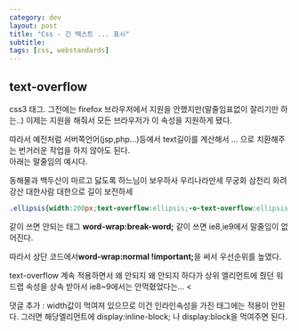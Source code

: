 ```yaml
---
category: dev
layout: post
title: "Css - 긴 텍스트 ... 표시"
subtitle: 
tags: [css, webstandards]
---
```

## text-overflow
css3 태그. 그전에는 firefox 브라우저에서 지원을 안했지만(말줄임표없이 잘리기만 하는..) 이제는 지원을 해줘서 모든 브라우저가 이 속성을 지원하게 됐다. 

따라서 예전처럼 서버쪽언어(jsp,php…)등에서 text길이를 계산해서 … 으로 치환해주는 번거러운 작업을 하지 않아도 된다.<br>아래는 말줄임의 예시다.
<!--more-->

<div class="box">
    <p class="ellipsis">동해물과 백두산이 마르고 닳도록 하느님이 보우하사 우리나라만세 무궁화 삼천리 화려강산 대한사람 대한으로 길이 보전하세</p>
</div>

```css
.ellipsis{width:200px;text-overflow:ellipsis;-o-text-overflow:ellipsis;overflow:hidden;white-space:nowrap; word-wrap:normal !important;}
```

같이 쓰면 안되는 태그 <strong class="impt">word-wrap:break-word;</strong> 같이 쓰면 ie8,ie9에서 말줄임이 없어진다.

따라서 상단 코드에서<strong class="impt2">word-wrap:normal !important;</strong>을 써서 우선순위를 높였다.

text-overflow 계속 적용하면서 왜 안되지 왜 안되지 하다가 상위 엘리먼트에 줬던 워드랩 속성을 상속 받아서 ie8~9에서는 안먹혔었다는… <

댓글 추가 : width값이 먹여져 있으므로 이건 인라인속성을 가진 태그에는 적용이 안된다. 그러면 해당엘리먼트에 display:inline-block; 나 display:block을 먹여주면 된다.
